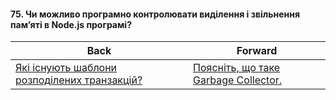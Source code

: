 #### 75. Чи можливо програмно контролювати виділення і звільнення пам’яті в Node.js програмі?



| Back | Forward |
|---|---|
| [Які існують шаблони розподілених транзакцій?](/ua/middle/nodejs/what-are-the-patterns-of-distributed-transactions.md)  | [Поясніть, що таке Garbage Collector.](/ua/middle/nodejs/what-is-a-garbage-collector.md) |